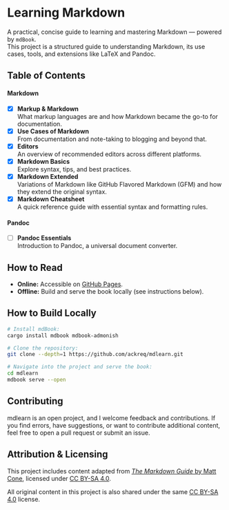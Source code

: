 # Learning Markdown

A practical, concise guide to learning and mastering Markdown — powered by `mdBook`.  
This project is a structured guide to understanding Markdown, its use cases, tools, and extensions like LaTeX and Pandoc.

## Table of Contents

#### Markdown

- [x] **Markup & Markdown**  
       What markup languages are and how Markdown became the go-to for documentation.
- [x] **Use Cases of Markdown**  
       From documentation and note-taking to blogging and beyond that.
- [x] **Editors**  
       An overview of recommended editors across different platforms.
- [x] **Markdown ‌Basics**  
       Explore syntax, tips, and best practices.
- [x] **Markdown Extended**  
       Variations of Markdown like GitHub Flavored Markdown (GFM) and how they extend the original syntax.
- [x] **Markdown Cheatsheet**  
       A quick reference guide with essential syntax and formatting rules.

#### Pandoc

- [ ] **Pandoc Essentials**  
       Introduction to Pandoc, a universal document converter.

## How to Read

- **Online:** Accessible on [GitHub Pages](https://ackreq.github.io/mdlrean).
- **Offline:** Build and serve the book locally (see instructions below).

## How to Build Locally

```sh
# Install mdBook:
cargo install mdbook mdbook-admonish

# Clone the repository:
git clone --depth=1 https://github.com/ackreq/mdlearn.git

# Navigate into the project and serve the book:
cd mdlearn
mdbook serve --open
```

## Contributing

mdlearn is an open project, and I welcome feedback and contributions. If you find errors, have suggestions, or want to contribute additional content, feel free to open a pull request or submit an issue.

## Attribution & Licensing

This project includes content adapted from [_The Markdown Guide_ by Matt Cone](https://www.markdownguide.org/), licensed under [CC BY-SA 4.0](https://creativecommons.org/licenses/by-sa/4.0/).

All original content in this project is also shared under the same [CC BY-SA 4.0](https://creativecommons.org/licenses/by-sa/4.0/) license.
